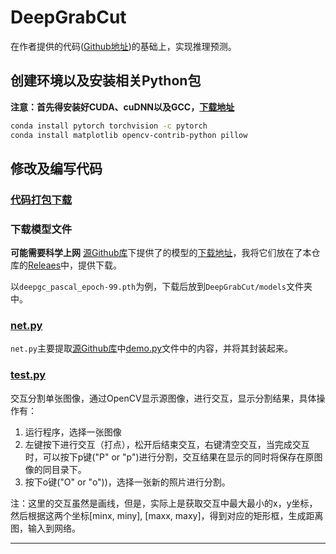# DeepGrabCut

在作者提供的代码([Github地址](https://github.com/jfzhang95/DeepGrabCut-PyTorch))的基础上，实现推理预测。

## 创建环境以及安装相关Python包

**注意：首先得安装好CUDA、cuDNN以及GCC，[下载地址](../../README.md#实验环境)**

````bash
conda install pytorch torchvision -c pytorch
conda install matplotlib opencv-contrib-python pillow
````

## 修改及编写代码
### [代码打包下载](https://github.com/BingqiangZhou/IntSeg_InsSeg_CodeCollection/releases/tag/deepgrabcut)

### 下载模型文件

**可能需要科学上网** [源Github库](https://github.com/jfzhang95/DeepGrabCut-PyTorch)下提供了的模型的[下载地址](https://drive.google.com/open?id=1N8bICHnFit6lLGvGwVu6bnDttyTk6wGH)，我将它们放在了本仓库的[Releaes](https://github.com/BingqiangZhou/IntSeg_InsSeg_CodeCollection/releases/tag/deepgrabcut)中，提供下载。

以`deepgc_pascal_epoch-99.pth`为例，下载后放到`DeepGrabCut/models`文件夹中。

### [net.py](./net.py)

`net.py`主要提取[源Github库](https://github.com/jfzhang95/DeepGrabCut-PyTorch)中[demo.py](https://github.com/jfzhang95/DeepGrabCut-PyTorch/blob/master/demo.py)文件中的内容，并将其封装起来。

### [test.py](./test.py)

交互分割单张图像，通过OpenCV显示源图像，进行交互，显示分割结果，具体操作有：

1. 运行程序，选择一张图像
2. 左键按下进行交互（打点），松开后结束交互，右键清空交互，当完成交互时，可以按下p键("P" or "p")进行分割，交互结果在显示的同时将保存在原图像的同目录下。
3. 按下o键("O" or "o"))，选择一张新的照片进行分割。

注：这里的交互虽然是画线，但是，实际上是获取交互中最大最小的x，y坐标，然后根据这两个坐标[minx, miny], [maxx, maxy]，得到对应的矩形框，生成距离图，输入到网络。

---